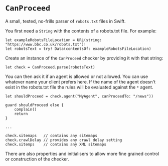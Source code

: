 # ``CanProceed``

A small, tested, no-frills parser of `robots.txt` files in Swift.

You first need a `String` with the contents of a robots.txt file. For example:
```
let exampleRobotsFileLocation = URL(string: "https://www.bbc.co.uk/robots.txt")!
let robotsText = try! Data(contentsOf: exampleRobotsFileLocation)
```

Create an instance of the ``CanProceed`` checker by providing it with that string:
```
let check = CanProceed.parse(robotsText)
```

You can then ask it if an agent is allowed or not allowed. You can use whatever name
your client prefers here. If the name of the agent doesn't exist in the robots.txt file
the rules will be evaluated against the `*` agent.
```
let shouldProceed = check.agent("MyAgent", canProceedTo: "/news"))

guard shouldProceed else {
    complain()
    return
}

...

check.sitemaps   // contains any sitemaps
check.crawlDelay // provides any crawl delay setting
check.sitemps    // contains any XML sitemaps
```

There are also properties and initialisers to allow more fine grained control or construction of the checker.
